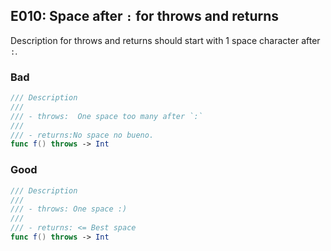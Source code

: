 ## E010: Space after `:` for throws and returns


Description for throws and returns should start with 1 space character after
`:`.


### Bad

```swift
/// Description
///
/// - throws:  One space too many after `:`
///
/// - returns:No space no bueno.
func f() throws -> Int
```

### Good

```swift
/// Description
///
/// - throws: One space :)
///
/// - returns: <= Best space
func f() throws -> Int
```
